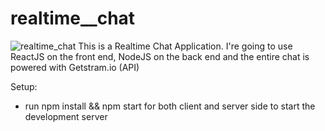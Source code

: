 # realtime__chat
![realtime_chat](https://user-images.githubusercontent.com/90052240/159164803-b9e93133-e8c6-4a53-ac15-2fc446ad9027.PNG)
This is a Realtime Chat Application. I're going to use ReactJS on the front end, NodeJS on the back end and the entire chat is powered with Getstram.io (API)

Setup:
  - run npm install && npm start for both client and server side to start the development server
